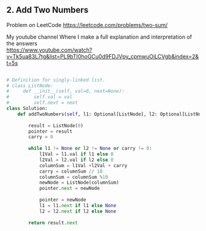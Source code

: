 ## 2. Add Two Numbers
Problem on LeetCode
https://leetcode.com/problems/two-sum/

My youtube channel Where I make a full explanation and interpretation of the answers <br/>
https://www.youtube.com/watch?v=Tk5ua83L7tg&list=PL9bTI0hoGCu0d9FDJVpy_cpmwuOiLCVgb&index=2&t=5s


```python
    
# Definition for singly-linked list.
# class ListNode:
#     def __init__(self, val=0, next=None):
#         self.val = val
#         self.next = next
class Solution:
    def addTwoNumbers(self, l1: Optional[ListNode], l2: Optional[ListNode]) -> Optional[ListNode]:
        
        result = ListNode(0)
        pointer = result
        carry = 0
        
        while l1 != None or l2 != None or carry != 0:
            l1Val = l1.val if l1 else 0
            l2Val = l2.val if l2 else 0
            columnSum = l1Val +l2Val + carry
            carry = columnSum // 10
            columnSum = columnSum %10 
            newNode = ListNode(columnSum)
            pointer.next = newNode
            
            pointer = newNode
            l1 = l1.next if l1 else None
            l2 = l2.next if l2 else None 
        
        return result.next                        
                       
                
```     




          

